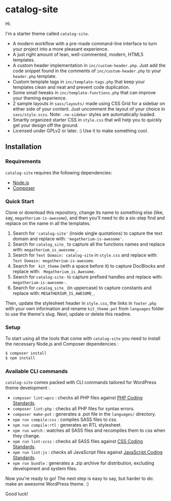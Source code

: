 catalog-site
===

Hi. 

I'm a starter theme called `catalog-site`.

* A modern workflow with a pre-made command-line interface to turn your project into a more pleasant experience.
* A just right amount of lean, well-commented, modern, HTML5 templates.
* A custom header implementation in `inc/custom-header.php`. Just add the code snippet found in the comments of `inc/custom-header.php` to your `header.php` template.
* Custom template tags in `inc/template-tags.php` that keep your templates clean and neat and prevent code duplication.
* Some small tweaks in `inc/template-functions.php` that can improve your theming experience.
* 2 sample layouts in `sass/layouts/` made using CSS Grid for a sidebar on either side of your content. Just uncomment the layout of your choice in `sass/style.scss`.
Note: `.no-sidebar` styles are automatically loaded.
* Smartly organized starter CSS in `style.css` that will help you to quickly get your design off the ground.
* Licensed under GPLv2 or later. :) Use it to make something cool.

Installation
---------------

### Requirements

`catalog-site` requires the following dependencies:

- [Node.js](https://nodejs.org/)
- [Composer](https://getcomposer.org/)

### Quick Start

Clone or download this repository, change its name to something else (like, say, `megatherium-is-awesome`), and then you'll need to do a six-step find and replace on the name in all the templates.

1. Search for `'catalog-site'` (inside single quotations) to capture the text domain and replace with: `'megatherium-is-awesome'`.
2. Search for `catalog_site_` to capture all the functions names and replace with: `megatherium_is_awesome_`.
3. Search for `Text Domain: catalog-site` in `style.css` and replace with: `Text Domain: megatherium-is-awesome`.
4. Search for <code>&nbsp;kit_theme</code> (with a space before it) to capture DocBlocks and replace with: <code>&nbsp;Megatherium_is_Awesome</code>.
5. Search for `catalog-site-` to capture prefixed handles and replace with: `megatherium-is-awesome-`.
6. Search for `catalog_site_` (in uppercase) to capture constants and replace with: `MEGATHERIUM_IS_AWESOME_`.

Then, update the stylesheet header in `style.css`, the links in `footer.php` with your own information and rename `kit_theme.pot` from `languages` folder to use the theme's slug. Next, update or delete this readme.

### Setup

To start using all the tools that come with `catalog-site`  you need to install the necessary Node.js and Composer dependencies :

```sh
$ composer install
$ npm install
```

### Available CLI commands

`catalog-site` comes packed with CLI commands tailored for WordPress theme development :

- `composer lint:wpcs` : checks all PHP files against [PHP Coding Standards](https://developer.wordpress.org/coding-standards/wordpress-coding-standards/php/).
- `composer lint:php` : checks all PHP files for syntax errors.
- `composer make-pot` : generates a .pot file in the `languages/` directory.
- `npm run compile:css` : compiles SASS files to css.
- `npm run compile:rtl` : generates an RTL stylesheet.
- `npm run watch` : watches all SASS files and recompiles them to css when they change.
- `npm run lint:scss` : checks all SASS files against [CSS Coding Standards](https://developer.wordpress.org/coding-standards/wordpress-coding-standards/css/).
- `npm run lint:js` : checks all JavaScript files against [JavaScript Coding Standards](https://developer.wordpress.org/coding-standards/wordpress-coding-standards/javascript/).
- `npm run bundle` : generates a .zip archive for distribution, excluding development and system files.

Now you're ready to go! The next step is easy to say, but harder to do: make an awesome WordPress theme. :)

Good luck!
